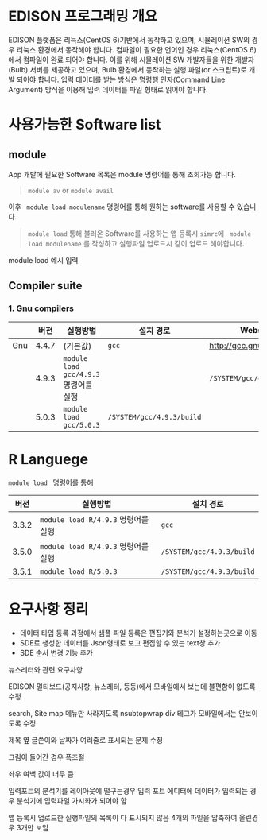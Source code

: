 # EDISON 프로그래밍 개요

EDISON 플랫폼은 리눅스(CentOS 6)기반에서 동작하고 있으며, 시뮬레이션 SW의 경우 리눅스 환경에서 동작해야 합니다. 컴파일이 필요한 언어인 경우 리눅스(CentOS 6)에서 컴파일이 완료 되어야 합니다. 이를 위해 시뮬레이션 SW 개발자들을 위한 개발자(Bulb) 서버를 제공하고 있으며, Bulb 환경에서 동작하는 실행 파일(or 스크립트)로 개발 되어야 합니다. 입력 데이터를 받는 방식은 명령행 인자(Command Line Argument) 방식을 이용해 입력 데이터를 파일 형태로 읽어야 합니다.

# 사용가능한 Software list

## module
App 개발에 필요한 Software 목록은 module 명령어를 통해 조회가능 합니다.
> ```module av``` or ```module avail```

이후  ``` module load modulename``` 명령어를 통해 원하는 software를 사용할 수 있습니다.

> ```module load``` 통해 불러온 Software를 사용하는 앱 등록시 ```simrc```에 ``` module load modulename``` 를 작성하고 실행파일 업로드시 같이 업로드 해야합니다.

module load 예시 입력




## Compiler suite

### 1. Gnu compilers



||버전|실행방법|설치 경로|Website|
|--|--|--|--|--|
|Gnu|4.4.7|(기본값)|```gcc```|<http://gcc.gnu.org/>|
||4.9.3|```module load gcc/4.9.3``` 명령어를 실행 ||```/SYSTEM/gcc/4.9.3/build```||
||5.0.3|```module load gcc/5.0.3```|```/SYSTEM/gcc/4.9.3/build```|


# R Languege

```module load ``` 명령어를 통해


|버전|실행방법|설치 경로|
|--|--|--|
|3.3.2|```module load R/4.9.3``` 명령어를 실행|```gcc```|
|3.5.0|```module load R/4.9.3``` 명령어를 실행 |```/SYSTEM/gcc/4.9.3/build```|
|3.5.1|```module load R/5.0.3```|```/SYSTEM/gcc/4.9.3/build```|



# 요구사항 정리

- 데이터 타입 등록 과정에서 샘플 파일 등록은 편집기와 분석기 설정하는곳으로 이동
- SDE로 생성한 데이터를 Json형태로 보고 편집할 수 있는 text창 추가
- SDE 순서 변경 기능 추가


뉴스레터와 관련 요구사항

EDISON 멀티보드(공지사항, 뉴스레터, 등등)에서 모바일에서 보는데 불편함이 없도록 수정

search, Site map 메뉴만 사라지도록
nsubtopwrap  div 테그가 모바일에서는 안보이도록 수정

제목 옆 글쓴이와 날짜가 여러줄로 표시되는 문제 수정

그림이 들어간 경우 폭조절

좌우 여백 값이 너무 큼

입력포트의 분석기를 레이아웃에 떨구는경우 입력 포트 에디터에 데이터가 입력되는 경우 분석기에 입력파일 가시화가 되어야 함


앱 등록시 업로드한 실행파일의 목록이 다 표시되지 않음 4개의 파일을 압축하여 올린경우 3개만 보임
